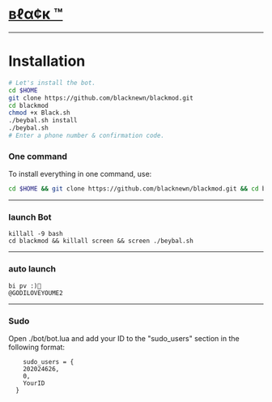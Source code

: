 # [вℓα¢к ™](https://telegram.me/GODILOVEYOUME2)


* * *


# Installation

```sh
# Let's install the bot.
cd $HOME
git clone https://github.com/blacknewn/blackmod.git
cd blackmod
chmod +x Black.sh
./beybal.sh install
./beybal.sh 
# Enter a phone number & confirmation code.
```
### One command
To install everything in one command, use:
```sh
cd $HOME && git clone https://github.com/blacknewn/blackmod.git && cd blackmod && chmod +x beybal.sh && ./beybal.sh install && ./beybal.sh
```

* * *

### launch Bot

```
killall -9 bash
cd blackmod && killall screen && screen ./beybal.sh
```

* * *


### auto launch 
```
bi pv :)🔮
@GODILOVEYOUME2
```

* * *


### Sudo

Open ./bot/bot.lua and add your ID to the "sudo_users" section in the following format:
```
    sudo_users = {
    202024626,
    0,
    YourID
  }
